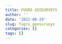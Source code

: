 ```yaml
---
title: FUGRO GEOSURVEYS
author: ''
date: '2022-08-29'
slug: fugro_geosurveys
categories: []
tags: []
---
```

